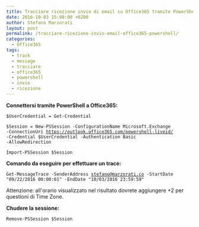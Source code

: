 ```yaml
---
title: Tracciare ricezione invio di email su Office365 tramite PowerShell
date: 2016-10-03 15:00:00 +0200
author: Stefano Marzorati
layout: post
permalink: /tracciare-ricezione-invio-email-office365-powershell/
categories:
  - Office365
tags:
  - track
  - message
  - tracciare
  - office365
  - powershell
  - invio
  - ricezione
---
```

**Connettersi tramite PowerShell a Office365:**   

<code>$UserCredential = Get-Credential</code>

<code>$Session = New-PSSession -ConfigurationName Microsoft.Exchange -ConnectionUri https://outlook.office365.com/powershell-liveid/ -Credential $UserCredential -Authentication Basic -AllowRedirection</code>

<code>Import-PSSession $Session</code>

**Comando da eseguire per effettuare un trace:**   

<code>Get-MessageTrace -SenderAddress stefano@marzorati.co -StartDate "09/22/2016 00:00:01" -EndDate "10/03/2016 23:59:59"</code>   

Attenzione: all'orario visualizzato nel risultato dovrete aggiungere +2 per questioni di Time Zone.

**Chudere la sessione:**   

<code>Remove-PSSession $Session</code>